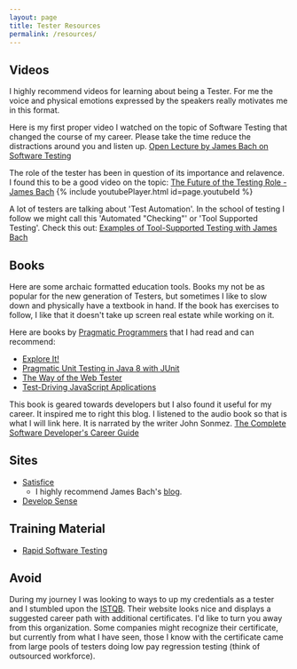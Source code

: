 ```yaml
---
layout: page
title: Tester Resources
permalink: /resources/
---
```


## Videos
I highly recommend videos for learning about being a Tester. For me the voice and physical emotions expressed by the speakers really motivates me in this format.

Here is my first proper video I watched on the topic of Software Testing that changed the course of my career. Please take the time reduce the distractions around you and listen up.
[Open Lecture by James Bach on Software Testing](https://www.youtube.com/watch?v=ILkT_HV9DVU)

The role of the tester has been in question of its importance and relavence. I found this to be a good video on the topic: [The Future of the Testing Role - James Bach](https://www.youtube.com/watch?v=c5821YeWico) {% include youtubePlayer.html id=page.youtubeId %}

A lot of testers are talking about 'Test Automation'. In the school of testing I follow we might call this 'Automated "Checking"' or 'Tool Supported Testing'. Check this out: [Examples of Tool-Supported Testing with James Bach](https://www.youtube.com/watch?v=HWTzgS0aoP8)

## Books
Here are some archaic formatted education tools. Books my not be as popular for the new generation of Testers, but sometimes I like to slow down and physically have a textbook in hand. If the book has exercises to follow, I like that it doesn't take up screen real estate while working on it.

Here are books by [Pragmatic Programmers](https://pragprog.com) that I had read and can recommend:
* [Explore It!](https://pragprog.com/book/ehxta/explore-it)
* [Pragmatic Unit Testing in Java 8 with JUnit](https://pragprog.com/book/utj2/pragmatic-unit-testing-in-java-8-with-junit)
* [The Way of the Web Tester](https://pragprog.com/book/jrtest/the-way-of-the-web-tester)
* [Test-Driving JavaScript Applications](https://pragprog.com/book/vsjavas/test-driving-javascript-applications)

This book is geared towards developers but I also found it useful for my career. It inspired me to right this blog. I listened to the audio book so that is what I will link here. It is narrated by the writer John Sonmez. [The Complete Software Developer's Career Guide](https://www.audible.ca/pd/The-Complete-Software-Developers-Career-Guide-Audiobook/B078J2DZJK)

## Sites
* [Satisfice](https://www.satisfice.com/) 
    * I highly recommend James Bach's [blog](https://www.satisfice.com/blog).
* [Develop Sense](https://developsense.com/)


## Training Material
* [Rapid Software Testing](https://www.rapid-software-testing.com)

## Avoid
During my journey I was looking to ways to up my credentials as a tester and I stumbled upon the [ISTQB](https://www.istqb.org/). Their website looks nice and displays a suggested career path with additional certificates. I'd like to turn you away from this organization. Some companies might recognize their certificate, but currently from what I have seen, those I know with the certificate came from large pools of testers doing low pay regression testing (think of outsourced workforce).